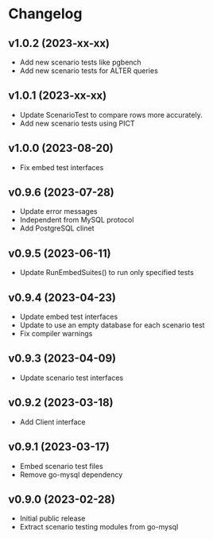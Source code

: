 # Changelog

## v1.0.2 (2023-xx-xx)
- Add new scenario tests like pgbench
- Add new scenario tests for ALTER queries

## v1.0.1 (2023-xx-xx)
- Update ScenarioTest to compare rows more accurately.
- Add new scenario tests using PICT

## v1.0.0 (2023-08-20)
- Fix embed test interfaces

## v0.9.6 (2023-07-28)
- Update error messages
- Independent from MySQL protocol
- Add PostgreSQL clinet

## v0.9.5 (2023-06-11)
- Update RunEmbedSuites() to run only specified tests

## v0.9.4 (2023-04-23)
- Update embed test interfaces
- Update to use an empty database for each scenario test
- Fix compiler warnings

## v0.9.3 (2023-04-09)
- Update scenario test interfaces

## v0.9.2 (2023-03-18)
- Add Client interface

## v0.9.1 (2023-03-17)
- Embed scenario test files
- Remove go-mysql dependency

## v0.9.0 (2023-02-28)
- Initial public release  
- Extract scenario testing modules from go-mysql
